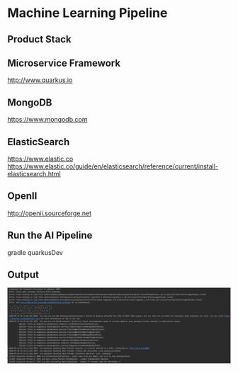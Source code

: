 # Machine Learning Pipeline

Product Stack
---
Microservice Framework
----
http://www.quarkus.io

MongoDB
----
https://www.mongodb.com

ElasticSearch
----
https://www.elastic.co
https://www.elastic.co/guide/en/elasticsearch/reference/current/install-elasticsearch.html

OpenII
----
http://openii.sourceforge.net

Run the AI Pipeline
----
gradle quarkusDev

Output
----
![Image of AIPipeline](https://raw.githubusercontent.com/bugsbunnyshah/machineLearningPipelinePrototype/first_iteration_towards_GA_release/output_preview_mode.png)







